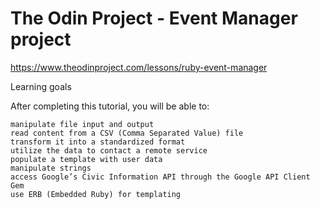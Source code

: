 # The Odin Project - Event Manager project
https://www.theodinproject.com/lessons/ruby-event-manager

Learning goals

After completing this tutorial, you will be able to:

    manipulate file input and output
    read content from a CSV (Comma Separated Value) file
    transform it into a standardized format
    utilize the data to contact a remote service
    populate a template with user data
    manipulate strings
    access Google’s Civic Information API through the Google API Client Gem
    use ERB (Embedded Ruby) for templating
